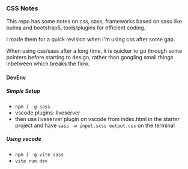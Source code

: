 ### CSS Notes

This repo has some notes on css, sass, frameworks based on sass like bulma and bootstrap5, tools/plugins for efficient coding.

I made them for a quick revision when I'm using css after some gap.

When using css/sass after a long time, it is quicker to go through some pointers before starting to design, rather than googling small things inbetween which breaks the flow.

#### DevEnv
##### Simple Setup
- `npm i -g sass`
-  vscode plugins: liveserver
-  then use liveserver plugin on vscode from index.html in the starter project and have `sass -w input.scss output.css` on the terminal

##### Using vscode
- `npm i -g vite sass`
- `vite run dev`
